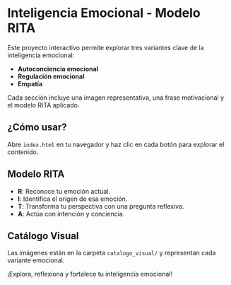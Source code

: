 # Inteligencia Emocional - Modelo RITA

Este proyecto interactivo permite explorar tres variantes clave de la inteligencia emocional:

- **Autoconciencia emocional**
- **Regulación emocional**
- **Empatía**

Cada sección incluye una imagen representativa, una frase motivacional y el modelo RITA aplicado.

## ¿Cómo usar?

Abre `index.html` en tu navegador y haz clic en cada botón para explorar el contenido.

## Modelo RITA

- **R**: Reconoce tu emoción actual.
- **I**: Identifica el origen de esa emoción.
- **T**: Transforma tu perspectiva con una pregunta reflexiva.
- **A**: Actúa con intención y conciencia.

## Catálogo Visual

Las imágenes están en la carpeta `catalogo_visual/` y representan cada variante emocional.

¡Explora, reflexiona y fortalece tu inteligencia emocional!
